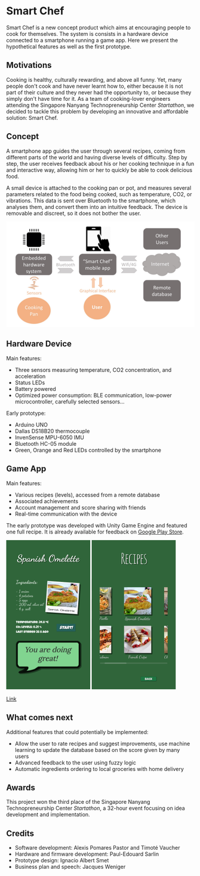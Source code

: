 # Smart Chef

Smart Chef is a new concept product which aims at encouraging people to cook for themselves. The system is consists in a hardware device connected to a smartphone running a game app. Here we present the hypothetical features as well as the first prototype.

## Motivations

Cooking is healthy, culturally rewarding, and above all funny. Yet, many people don't cook and have never learnt how to, either because it is not part of their culture and they never had the opportunity to, or because they simply don't have time for it.
As a team of cooking-lover engineers attending the Singapore Nanyang Technopreneurship Center *Startathon*, we decided to tackle this problem by developing an innovative and affordable solution: Smart Chef.

## Concept

A smartphone app guides the user through several recipes, coming from different parts of the world and having diverse levels of difficulty. Step by step, the user receives feedback about his or her cooking technique in a fun and interactive way, allowing him or her to quickly be able to cook delicious food.

A small device is attached to the cooking pan or pot, and measures several parameters related to the food being cooked, such as temperature, CO2, or vibrations. This data is sent over Bluetooth to the smartphone, which analyses them, and convert them into an intuitive feedback. The device is removable and discreet, so it does not bother the user.

<img src="doc/Technical_slide.jpg" width="750"/>

## Hardware Device

Main features:
* Three sensors measuring temperature, CO2 concentration, and acceleration
* Status LEDs
* Battery powered
* Optimized power consumption: BLE communication, low-power microcontroller, carefully selected sensors...

Early prototype:
* Arduino UNO
* Dallas DS18B20 thermocouple 
* InvenSense MPU-6050 IMU
* Bluetooth HC-05 module
* Green, Orange and Red LEDs controlled by the smartphone

## Game App

Main features:
* Various recipes (levels), accessed from a remote database
* Associated achievements
* Account management and score sharing with friends
* Real-time communication with the device

The early prototype was developed with Unity Game Engine and featured one full recipe. It is already available for feedback on [Google Play Store](https://play.google.com/store/apps/details?id=com.SevaneGames.SmartChef).

<img src="doc/App_ui_1.png" height="400">
<img src="doc/App_ui_2.png" height="400">

[Link](https://play.google.com/store/apps/details?id=com.SevaneGames.SmartChef)

## What comes next

Additional features that could potentially be implemented:
* Allow the user to rate recipes and suggest improvements, use machine learning to update the database based on the score given by many users
* Advanced feedback to the user using fuzzy logic
* Automatic ingredients ordering to local groceries with home delivery

## Awards

This project won the third place of the Singapore Nanyang Technopreneurship Center *Startathon*, a 32-hour event focusing on idea development and implementation.

## Credits

* Software development: Alexis Pomares Pastor and Timoté Vaucher
* Hardware and firmware development: Paul-Edouard Sarlin
* Prototype design: Ignacio Albert Smet
* Business plan and speech: Jacques Weniger

